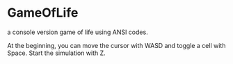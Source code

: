 # GameOfLife
a console version game of life using ANSI codes. 

At the beginning, you can move the cursor with WASD and toggle a cell with Space. Start the simulation with Z.

